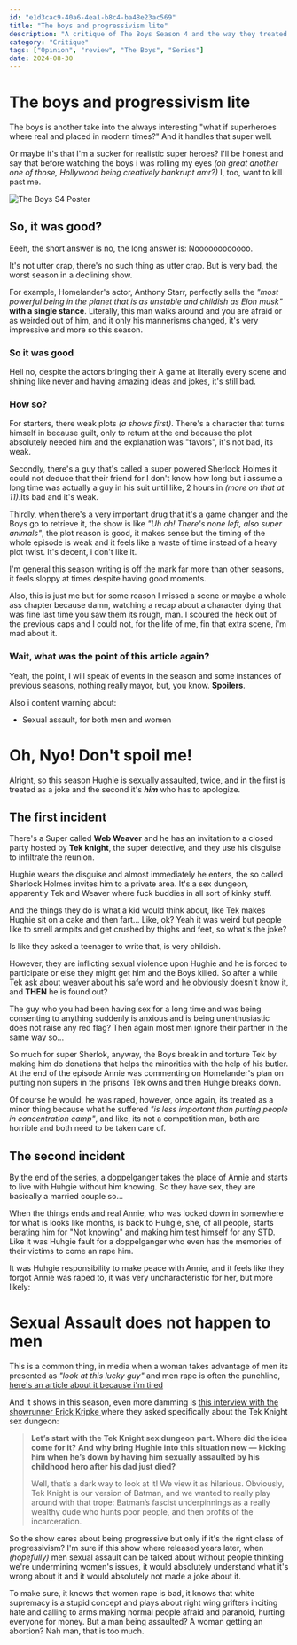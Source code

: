 ```yaml
---
id: "e1d3cac9-40a6-4ea1-b8c4-ba48e23ac569"
title: "The boys and progressivism lite"
description: "A critique of The Boys Season 4 and the way they treated my boy Hughie"
category: "Critique"
tags: ["Opinion", "review", "The Boys", "Series"]
date: 2024-08-30
---
```


# The boys and progressivism lite

The boys is another take into the always interesting "what if superheroes where real and placed in modern times?" And it handles that super well.

Or maybe it's that I'm a sucker for realistic super heroes? I'll be honest and say that before watching the boys i was rolling my eyes _(oh great another one of those, Hollywood being creatively bankrupt amr?)_ I, too, want to kill past me.

![The Boys S4 Poster](https://i.imgur.com/mEi9wfO.jpeg)

## So, it was good?

Eeeh, the short answer is no, the long answer is:
Noooooooooooo.

It's not utter crap, there's no such thing as utter crap. But is very bad, the worst season in a declining show.

For example, Homelander's actor, Anthony Starr, perfectly sells the _"most powerful being in the planet that is as unstable and childish as Elon musk"_ **with a single stance**. Literally, this man walks around and you are afraid or as weirded out of him, and it only his mannerisms changed, it's very impressive and more so this season.

### So it was good

Hell no, despite the actors bringing their A game at literally every scene and shining like never and having amazing ideas and jokes, it's still bad.

### How so?

For starters, there weak plots _(a shows first)_. There's a character that turns himself in because guilt, only to return at the end because the plot absolutely needed him and the explanation was "favors", it's not bad, its weak.

Secondly, there's a guy that's called a super powered Sherlock Holmes it could not deduce that their friend for I don't know how long but i assume a long time was actually a guy in his suit until like, 2 hours in _(more on that at 11)_.Its bad and it's weak.

Thirdly, when there's a very important drug that it's a game changer and the Boys go to retrieve it, the show is like _"Uh oh! There's none left, also super animals"_, the plot reason is good, it makes sense but the timing of the whole episode is weak and it feels like a waste of time instead of a heavy plot twist. It's decent, i don't like it.

I'm general this season writing is off the mark far more than other seasons, it feels sloppy at times despite having good moments.

Also, this is just me but for some reason I missed a scene or maybe a whole ass chapter because damn, watching a recap about a character dying that was fine last time you saw them its rough, man.
I scoured the heck out of the previous caps and I could not, for the life of me, fin that extra scene, i'm mad about it.

### Wait, what was the point of this article again?

Yeah, the point, I will speak of events in the season and some instances of previous seasons, nothing really mayor, but, you know. **Spoilers**.

Also i content warning about:

- Sexual assault, for both men and women

# Oh, Nyo! Don't spoil me!

Alright, so this season Hughie is sexually assaulted, twice, and in the first is treated as a joke and the second it's **_him_** who has to apologize.

## The first incident

There's a Super called **Web Weaver** and he has an invitation to a closed party hosted by **Tek knight**, the super detective, and they use his disguise to infiltrate the reunion.

Hughie wears the disguise and almost immediately he enters, the so called Sherlock Holmes invites him to a private area. It's a sex dungeon, apparently Tek and Weaver where fuck buddies in all sort of kinky stuff.

And the things they do is what a kid would think about, like Tek makes Hughie sit on a cake and then fart... Like, ok? Yeah it was weird but people like to smell armpits and get crushed by thighs and feet, so what's the joke?

Is like they asked a teenager to write that, is very childish.

However, they are inflicting sexual violence upon Hughie and he is forced to participate or else they might get him and the Boys killed. So after a while Tek ask about weaver about his safe word and he obviously doesn't know it, and **THEN** he is found out?

The guy who you had been having sex for a long time and was being consenting to anything suddenly is anxious and is being unenthusiastic does not raise any red flag? Then again most men ignore their partner in the same way so...

So much for super Sherlok, anyway, the Boys break in and torture Tek by making him do donations that helps the minorities with the help of his butler. At the end of the episode Annie was commenting on Homelander's plan on putting non supers in the prisons Tek owns and then Huhgie breaks down.

Of course he would, he was raped, however, once again, its treated as a minor thing because what he suffered _"is less important than putting people in concentration camp"_, and like, its not a competition man, both are horrible and both need to be taken care of.

## The second incident

By the end of the series, a doppelganger takes the place of Annie and starts to live with Huhgie without him knowing. So they have sex, they are basically a married couple so...

When the things ends and real Annie, who was locked down in somewhere for what is looks like months, is back to Huhgie, she, of all people, starts berating him for "Not knowing" and making him test himself for any STD. Like it was Huhgie fault for a doppelganger who even has the memories of their victims to come an rape him.

It was Huhgie responsibility to make peace with Annie, and it feels like they forgot Annie was raped to, it was very uncharacteristic for her, but more likely:

# Sexual Assault does not happen to men

This is a common thing, in media when a woman takes advantage of men its presented as _"look at this lucky guy"_ and men rape is often the punchline, [here's an article about it because i'm tired](https://www.ncbi.nlm.nih.gov/pmc/articles/PMC10135558/#sec9-behavsci-13-00304title)

And it shows in this season, even more damming is [this interview with the showrunner Erick Kripke ](https://variety.com/2024/tv/news/the-boys-homelander-breastfeeding-firecracker-tek-knight-hughie-sex-dungeon-1236059308/) where they asked specifically about the Tek Knight sex dungeon:

> **Let’s start with the Tek Knight sex dungeon part. Where did the idea come for it? And why bring Hughie into this situation now — kicking him when he’s down by having him sexually assaulted by his childhood hero after his dad just died?**
>
> Well, that’s a dark way to look at it! We view it as hilarious. Obviously, Tek Knight is our version of Batman, and we wanted to really play around with that trope: Batman’s fascist underpinnings as a really wealthy dude who hunts poor people, and then profits of the incarceration.

So the show cares about being progressive but only if it's the right class of progressivism? I'm sure if this show where released years later, when _(hopefully)_ men sexual assault can be talked about without people thinking we're undermining women's issues, it would absolutely understand what it's wrong about it and it would absolutely not made a joke about it.

To make sure, it knows that women rape is bad, it knows that white supremacy is a stupid concept and plays about right wing grifters inciting hate and calling to arms making normal people afraid and paranoid, hurting everyone for money. But a man being assaulted? A woman getting an abortion? Nah man, that is too much.
